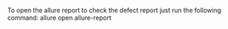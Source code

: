 To open the allure report to check the defect report just run the following command:
allure open allure-report
